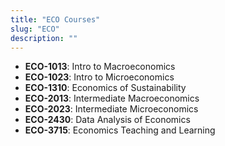 ```yaml
---
title: "ECO Courses"
slug: "ECO"
description: ""
---
```


- **ECO-1013**: Intro to Macroeconomics
- **ECO-1023**: Intro to Microeconomics
- **ECO-1310**: Economics of Sustainability
- **ECO-2013**: Intermediate Macroeconomics
- **ECO-2023**: Intermediate Microeconomics
- **ECO-2430**: Data Analysis of Economics
- **ECO-3715**: Economics Teaching and Learning
